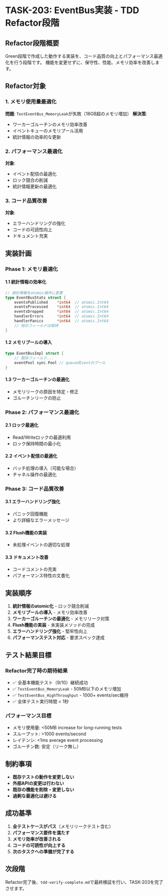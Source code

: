 # TASK-203: EventBus実装 - TDD Refactor段階

## Refactor段階概要

Green段階で作成した動作する実装を、コード品質の向上とパフォーマンス最適化を行う段階です。
機能を変更せずに、保守性、性能、メモリ効率を改善します。

## Refactor対象

### 1. メモリ使用量最適化
**問題**: `TestEventBus_MemoryLeak`が失敗（18GB超のメモリ増加）
**解決策**:
- ワーカーゴルーチンのメモリ効率改善
- イベントキューのメモリプール活用
- 統計情報の効率的な更新

### 2. パフォーマンス最適化
**対象**:
- イベント配信の最適化
- ロック競合の削減
- 統計情報更新の最適化

### 3. コード品質改善
**対象**:
- エラーハンドリングの強化
- コードの可読性向上
- ドキュメント充実

## 実装計画

### Phase 1: メモリ最適化

#### 1.1 統計情報の効率化
```go
// 統計情報をatomic操作に変更
type EventBusStats struct {
    eventsPublished    *int64  // atomic.Int64
    eventsProcessed    *int64  // atomic.Int64
    eventsDropped      *int64  // atomic.Int64
    handlerErrors      *int64  // atomic.Int64
    handlerPanics      *int64  // atomic.Int64
    // 他のフィールドは保持
}
```

#### 1.2 メモリプールの導入
```go
type EventBusImpl struct {
    // 既存フィールド...
    eventPool sync.Pool // queuedEventのプール
}
```

#### 1.3 ワーカーゴルーチンの最適化
- メモリリークの原因を特定・修正
- ゴルーチンリークの防止

### Phase 2: パフォーマンス最適化

#### 2.1 ロック最適化
- Read/Writeロックの最適利用
- ロック保持時間の最小化

#### 2.2 イベント配信の最適化
- バッチ処理の導入（可能な場合）
- チャネル操作の最適化

### Phase 3: コード品質改善

#### 3.1 エラーハンドリング強化
- パニック回復機能
- より詳細なエラーメッセージ

#### 3.2 Flush機能の実装
- 未処理イベントの適切な処理

#### 3.3 ドキュメント改善
- コードコメントの充実
- パフォーマンス特性の文書化

## 実装順序

1. **統計情報のatomic化** - ロック競合削減
2. **メモリプールの導入** - メモリ効率改善
3. **ワーカーゴルーチンの最適化** - メモリリーク対策
4. **Flush機能の実装** - 未実装メソッドの完成
5. **エラーハンドリング強化** - 堅牢性向上
6. **パフォーマンステスト対応** - 要求スペック達成

## テスト結果目標

### Refactor完了時の期待結果
- ✅ 全基本機能テスト（9/10）継続成功
- ✅ `TestEventBus_MemoryLeak` - 50MB以下のメモリ増加
- ✅ `TestEventBus_HighThroughput` - 1000+ events/sec維持
- ✅ 全体テスト実行時間 < 1秒

### パフォーマンス目標
- メモリ使用量: <50MB increase for long-running tests
- スループット: >1000 events/second
- レイテンシ: <1ms average event processing
- ゴルーチン数: 安定（リーク無し）

## 制約事項

- **既存テストの動作を変更しない**
- **外部APIの変更は行わない**
- **既存の機能を削除・変更しない**
- **過剰な最適化は避ける**

## 成功基準

1. **全テストケースがパス**（メモリリークテスト含む）
2. **パフォーマンス要件を満たす**
3. **メモリ効率が改善される**
4. **コードの可読性が向上する**
5. **次のタスクへの準備が完了する**

## 次段階

Refactor完了後、`tdd-verify-complete.md`で最終検証を行い、TASK-203を完了させます。
